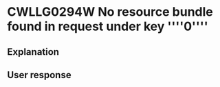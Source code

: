 # CWLLG0294W No resource bundle found in request under key ''''0''''

## Explanation

## User response